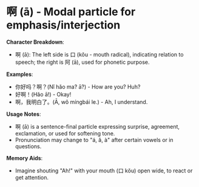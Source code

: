 # **啊 (ā) - Modal particle for emphasis/interjection**

**Character Breakdown**:  
- 啊 (ā): The left side is 口 (kǒu - mouth radical), indicating relation to speech; the right is 阿 (ā), used for phonetic purpose.

**Examples**:  
- 你好吗？啊？(Nǐ hǎo ma? ā?) - How are you? Huh?  
- 好啊！(Hǎo ā!) - Okay!  
- 啊，我明白了。(Ā, wǒ míngbái le.) - Ah, I understand.

**Usage Notes**:  
- 啊 (ā) is a sentence-final particle expressing surprise, agreement, exclamation, or used for softening tone.  
- Pronunciation may change to "á, ǎ, à" after certain vowels or in questions.

**Memory Aids**:  
- Imagine shouting "Ah!" with your mouth (口 kǒu) open wide, to react or get attention.